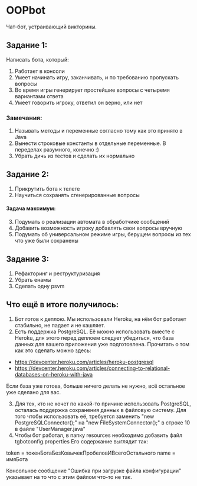 # OOPbot

Чат-бот, устраивающий викторины.

## Задание 1:
Написать бота, который:
1. Работает в консоли
2. Умеет начинать игру, заканчивать, и по требованию пропускать вопросы
3. Во время игры генерирует простейшие вопросы с четыремя вариантами ответа
4. Умеет говорить игроку, ответил он верно, или нет


### Замечания:
1. Называть методы и переменные согласно тому как это принято в Java
2. Вынести строковые константы в отдельные переменные. В переделах разумного, конечно :)
3. Убрать дичь из тестов и сделать их нормально



## Задание 2:
1. Прикрутить бота к телеге
2. Научиться сохранять сгенерированные вопросы
#### Задача максимум:
3. Подумать о реализации автомата в обработчике сообщений
4. Добавить возможность игроку добавлять свои вопросы вручную
5. Подумать об универсальном режиме игры, берущем вопросы из тех что уже были сохранены


## Задание 3:
1. Рефакторинг и реструктуризация
2. Убрать енамы
3. Сделать одну psvm


## Что ещё в итоге получилось:
1. Бот готов к деплою. Мы использовали Heroku, на нём бот работает стабильно, 
не падает и не кашляет.
2. Есть поддержка PostgreSQL. Её можно использовать вместе с Heroku, для этого 
перед деплоем следует убедиться, что база данных для вашего приложения уже подготовлена. 
Прочитать о том как это сделать можно здесь:
- https://devcenter.heroku.com/articles/heroku-postgresql
- https://devcenter.heroku.com/articles/connecting-to-relational-databases-on-heroku-with-java

Если база уже готова, больше ничего делать не нужно, всё остальное уже сделано для вас.

3. Для тех, кто не хочет по какой-то причине использовать PostgreSQL, осталась поддержка
 сохранения данных в файловую систему. Для того чтобы использовать её, требуется заменить 
"new PostgreSQLConnector();" на "new FileSystemConnector();" 
в строке 10 в файле "UserManager.java"
4. Чтобы бот работал, в папку resources необходимо добавить файл tgbotconfig.properties
Его содержание выглядит так:

token = токенБотаБезКовычекПробеловИВсегоОстального
name = имяБота

Консольное сообщение "Ошибка при загрузке файла конфигурации" указывает на то что 
с этим файлом что-то не так.
